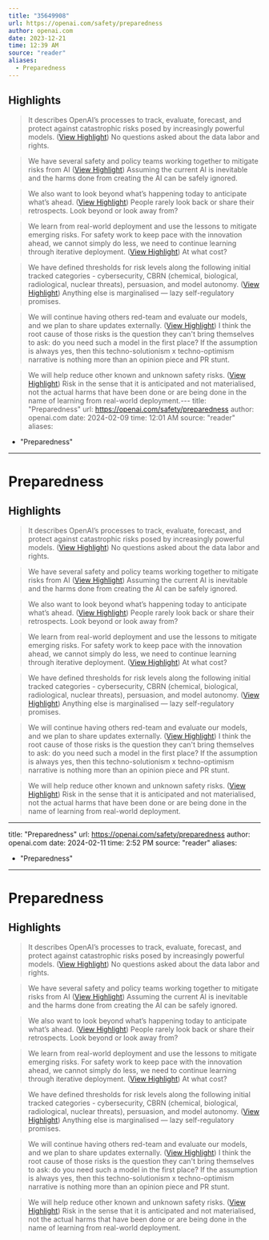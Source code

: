 ```yaml
---
title: "35649908"
url: https://openai.com/safety/preparedness
author: openai.com
date: 2023-12-21
time: 12:39 AM
source: "reader"
aliases:
  - Preparedness
---
```

## Highlights
> It describes OpenAI’s processes to track, evaluate, forecast, and protect against catastrophic risks posed by increasingly powerful models. ([View Highlight](https://read.readwise.io/read/01hj4vzjapbf94tz4jegvrsbg3))
No questions asked about the data labor and rights.

> We have several safety and policy teams working together to mitigate risks from AI ([View Highlight](https://read.readwise.io/read/01hj641j5n6ee2j55vskn8kmz9))
Assuming the current AI is inevitable and the harms done from creating the AI can be safely ignored.

> We also want to look beyond what’s happening today to anticipate what’s ahead. ([View Highlight](https://read.readwise.io/read/01hj671enkvjxwe3qtqnda1sg9))
People rarely look back or share their retrospects. Look beyond or look away from?

> We learn from real-world deployment and use the lessons to mitigate emerging risks. For safety work to keep pace with the innovation ahead, we cannot simply do less, we need to continue learning through iterative deployment. ([View Highlight](https://read.readwise.io/read/01hj673wvyt6ar5gjc22s08jyr))
At what cost?

> We have defined thresholds for risk levels along the following initial tracked categories - cybersecurity, CBRN (chemical, biological, radiological, nuclear threats), persuasion, and model autonomy. ([View Highlight](https://read.readwise.io/read/01hj6768fn2r3j6v91ppvj8mrq))
Anything else is marginalised — lazy self-regulatory promises.

> We will continue having others red-team and evaluate our models, and we plan to share updates externally. ([View Highlight](https://read.readwise.io/read/01hj67arkxg7atpqs0njt8sfct))
I think the root cause of those risks is the question they can't bring themselves to ask: do you need such a model in the first place? If the assumption is always yes, then this techno-solutionism x techno-optimism narrative is nothing more than an opinion piece and PR stunt.

> We will help reduce other known and unknown safety risks. ([View Highlight](https://read.readwise.io/read/01hj67ff83pfhkjgsrpzyqffkx))
Risk in the sense that it is anticipated and not materialised, not the actual harms that have been done or are being done in the name of learning from real-world deployment.---
title: "Preparedness"
url: https://openai.com/safety/preparedness
author: openai.com
date: 2024-02-09
time: 12:01 AM
source: "reader"
aliases:
  - "Preparedness"
---
# Preparedness

## Highlights
> It describes OpenAI’s processes to track, evaluate, forecast, and protect against catastrophic risks posed by increasingly powerful models. ([View Highlight](https://read.readwise.io/read/01hj4vzjapbf94tz4jegvrsbg3))
No questions asked about the data labor and rights.

> We have several safety and policy teams working together to mitigate risks from AI ([View Highlight](https://read.readwise.io/read/01hj641j5n6ee2j55vskn8kmz9))
Assuming the current AI is inevitable and the harms done from creating the AI can be safely ignored.

> We also want to look beyond what’s happening today to anticipate what’s ahead. ([View Highlight](https://read.readwise.io/read/01hj671enkvjxwe3qtqnda1sg9))
People rarely look back or share their retrospects. Look beyond or look away from?

> We learn from real-world deployment and use the lessons to mitigate emerging risks. For safety work to keep pace with the innovation ahead, we cannot simply do less, we need to continue learning through iterative deployment. ([View Highlight](https://read.readwise.io/read/01hj673wvyt6ar5gjc22s08jyr))
At what cost?

> We have defined thresholds for risk levels along the following initial tracked categories - cybersecurity, CBRN (chemical, biological, radiological, nuclear threats), persuasion, and model autonomy. ([View Highlight](https://read.readwise.io/read/01hj6768fn2r3j6v91ppvj8mrq))
Anything else is marginalised — lazy self-regulatory promises.

> We will continue having others red-team and evaluate our models, and we plan to share updates externally. ([View Highlight](https://read.readwise.io/read/01hj67arkxg7atpqs0njt8sfct))
I think the root cause of those risks is the question they can't bring themselves to ask: do you need such a model in the first place? If the assumption is always yes, then this techno-solutionism x techno-optimism narrative is nothing more than an opinion piece and PR stunt.

> We will help reduce other known and unknown safety risks. ([View Highlight](https://read.readwise.io/read/01hj67ff83pfhkjgsrpzyqffkx))
Risk in the sense that it is anticipated and not materialised, not the actual harms that have been done or are being done in the name of learning from real-world deployment.

---
title: "Preparedness"
url: https://openai.com/safety/preparedness
author: openai.com
date: 2024-02-11
time: 2:52 PM
source: "reader"
aliases:
  - "Preparedness"
---
# Preparedness

## Highlights
> It describes OpenAI’s processes to track, evaluate, forecast, and protect against catastrophic risks posed by increasingly powerful models. ([View Highlight](https://read.readwise.io/read/01hj4vzjapbf94tz4jegvrsbg3))
No questions asked about the data labor and rights.

> We have several safety and policy teams working together to mitigate risks from AI ([View Highlight](https://read.readwise.io/read/01hj641j5n6ee2j55vskn8kmz9))
Assuming the current AI is inevitable and the harms done from creating the AI can be safely ignored.

> We also want to look beyond what’s happening today to anticipate what’s ahead. ([View Highlight](https://read.readwise.io/read/01hj671enkvjxwe3qtqnda1sg9))
People rarely look back or share their retrospects. Look beyond or look away from?

> We learn from real-world deployment and use the lessons to mitigate emerging risks. For safety work to keep pace with the innovation ahead, we cannot simply do less, we need to continue learning through iterative deployment. ([View Highlight](https://read.readwise.io/read/01hj673wvyt6ar5gjc22s08jyr))
At what cost?

> We have defined thresholds for risk levels along the following initial tracked categories - cybersecurity, CBRN (chemical, biological, radiological, nuclear threats), persuasion, and model autonomy. ([View Highlight](https://read.readwise.io/read/01hj6768fn2r3j6v91ppvj8mrq))
Anything else is marginalised — lazy self-regulatory promises.

> We will continue having others red-team and evaluate our models, and we plan to share updates externally. ([View Highlight](https://read.readwise.io/read/01hj67arkxg7atpqs0njt8sfct))
I think the root cause of those risks is the question they can't bring themselves to ask: do you need such a model in the first place? If the assumption is always yes, then this techno-solutionism x techno-optimism narrative is nothing more than an opinion piece and PR stunt.

> We will help reduce other known and unknown safety risks. ([View Highlight](https://read.readwise.io/read/01hj67ff83pfhkjgsrpzyqffkx))
Risk in the sense that it is anticipated and not materialised, not the actual harms that have been done or are being done in the name of learning from real-world deployment.

